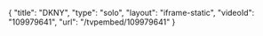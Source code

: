 {
    "title": "DKNY",
    "type": "solo",
    "layout": "iframe-static",
    "videoId": "109979641",
    "url": "\/tvpembed\/109979641"
}